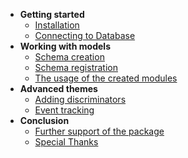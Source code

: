 * **Getting started**
    * [Installation](/?id=Installation)
    * [Connecting to Database](/?id=connecting-to-database)
* **Working with models**
    * [Schema creation](/?id=schema-creation)
    * [Schema registration](/?id=schema-registration)
    * [The usage of the created modules](/?id=the-usage-of-the-created-modules)
* **Advanced themes**
  * [Adding discriminators](/?id=adding-the-discriminators)
  * [Event tracking](/?id=event-tracking)
* **Conclusion**
  * [Further support of the package](/?id=further-support-of-the-package)
  * [Special Thanks](/?id=special-thanks)
